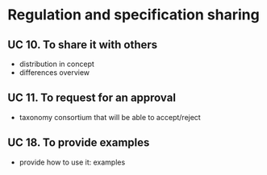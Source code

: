 # Regulation and specification sharing
## UC 10. To share it with others
- distribution in concept
- differences overview

## UC 11. To request for an approval
- taxonomy consortium that will be able to accept/reject

## UC 18. To provide examples
- provide how to use it: examples
